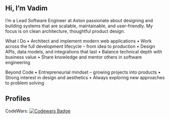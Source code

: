 ## Hi, I’m Vadim 

I’m a Lead Software Engineer at Aston passionate about designing and building systems that are scalable, maintainable, and user-friendly.
My focus is on clean architecture, thoughtful product design.

What I Do
	•	Architect and implement modern web applications
	•	Work across the full development lifecycle – from idea to production
	•	Design APIs, data models, and integrations that last
	•	Balance technical depth with business value
	•	Share knowledge and mentor others in software engineering

Beyond Code
	•	Entrepreneurial mindset – growing projects into products
	•	Strong interest in design and aesthetics
	•	Always exploring new approaches to problem solving

Profiles
---
CodeWars: [![Codewars Badge](https://www.codewars.com/users/VadosLight/badges/micro)](https://www.codewars.com/users/VadosLight)
